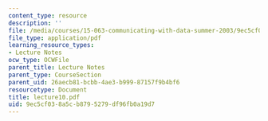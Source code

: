 ```yaml
---
content_type: resource
description: ''
file: /media/courses/15-063-communicating-with-data-summer-2003/9ec5cf038a5cb8795279df96fb0a19d7_lecture10.pdf
file_type: application/pdf
learning_resource_types:
- Lecture Notes
ocw_type: OCWFile
parent_title: Lecture Notes
parent_type: CourseSection
parent_uid: 26aecb81-bcbb-4ae3-b999-87157f9b4bf6
resourcetype: Document
title: lecture10.pdf
uid: 9ec5cf03-8a5c-b879-5279-df96fb0a19d7
---
```

